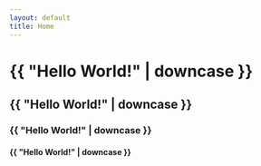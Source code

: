 ```yaml
---
layout: default
title: Home
---
```


# {{ "Hello World!" | downcase }}
## {{ "Hello World!" | downcase }}
### {{ "Hello World!" | downcase }}
#### {{ "Hello World!" | downcase }}
